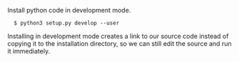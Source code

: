 


Install python code in development mode.
```
  $ python3 setup.py develop --user
```


Installing in development mode creates a link to our source code instead of copying it to the installation directory, so we can still edit the source and run it immediately.


